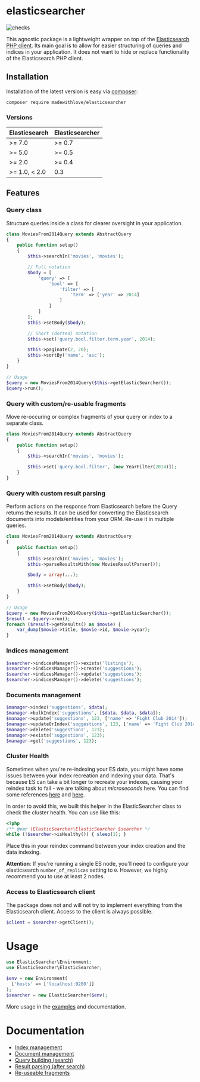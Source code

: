 # elasticsearcher

![checks](https://github.com/madewithlove/elasticsearcher/actions/workflows/run-checks.yml/badge.svg)

This agnostic package is a lightweight wrapper on top of the [Elasticsearch PHP client](http://www.elastic.co/guide/en/elasticsearch/client/php-api/current/index.html).
Its main goal is to allow for easier structuring of queries and indices in your application. It does not want to hide or replace
functionality of the Elasticsearch PHP client.

## Installation

Installation of the latest version is easy via [composer](https://getcomposer.org/):

```
composer require madewithlove/elasticsearcher
```

### Versions

| Elasticsearch | Elasticsearcher |
|---------------|-----------------|
| >= 7.0        | >= 0.7          |
| >= 5.0        | >= 0.5          |
| >= 2.0        | >= 0.4          |
| >= 1.0, < 2.0 | 0.3             |

## Features

### Query class

Structure queries inside a class for clearer oversight in your application.

```php
class MoviesFrom2014Query extends AbstractQuery
{
	public function setup()
	{
		$this->searchIn('movies', 'movies');

		// Full notation
		$body = [
			'query' => [
				'bool' => [
					'filter' => [
						'term' => ['year' => 2014]
					]
				]
			]
		];
		$this->setBody($body);

		// Short (dotted) notation
		$this->set('query.bool.filter.term.year', 2014);

		$this->paginate(2, 20);
		$this->sortBy('name', 'asc');
	}
}

// Usage
$query = new MoviesFrom2014Query($this->getElasticSearcher());
$query->run();
```

### Query with custom/re-usable fragments

Move re-occuring or complex fragments of your query or index to a separate class.

```php
class MoviesFrom2014Query extends AbstractQuery
{
	public function setup()
	{
		$this->searchIn('movies', 'movies');

		$this->set('query.bool.filter', [new YearFilter(2014)]);
	}
}
```

### Query with custom result parsing

Perform actions on the response from Elasticsearch before the Query returns the results. It can be used for converting
the Elasticsearch documents into models/entities from your ORM. Re-use it in multiple queries.

```php
class MoviesFrom2014Query extends AbstractQuery
{
	public function setup()
	{
		$this->searchIn('movies', 'movies');
		$this->parseResultsWith(new MoviesResultParser());

		$body = array(...);

		$this->setBody($body);
	}
}

// Usage
$query = new MoviesFrom2014Query($this->getElasticSearcher());
$result = $query->run();
foreach ($result->getResults() as $movie) {
	var_dump($movie->title, $movie->id, $movie->year);
}
```

### Indices management

```php
$searcher->indicesManager()->exists('listings');
$searcher->indicesManager()->create('suggestions');
$searcher->indicesManager()->update('suggestions');
$searcher->indicesManager()->delete('suggestions');
```

### Documents management

```php
$manager->index('suggestions', $data);
$manager->bulkIndex('suggestions', [$data, $data, $data]);
$manager->update('suggestions', 123, ['name' => 'Fight Club 2014']);
$manager->updateOrIndex('suggestions', 123, ['name' => 'Fight Club 2014']);
$manager->delete('suggestions', 123);
$manager->exists('suggestions', 123);
$manager->get('suggestions', 123);
```

### Cluster Health

Sometimes when you're re-indexing your ES data, you might have some issues between your index recreation and
indexing your data. That's because ES can take a bit longer to recreate your indexes, causing your reindex task to fail - we are talking about _microseconds_ here. You can find some references [here](https://www.elastic.co/guide/en/elasticsearch/reference/current/cluster-health.html)
and [here](http://chrissimpson.co.uk/elasticsearch-yellow-cluster-status-explained.html).

In order to avoid this, we built this helper in the ElasticSearcher class to check the cluster health. You can use
like this:

```php
<?php
/** @var \ElasticSearcher\ElasticSearcher $searcher */
while (!$searcher->isHealthy()) { sleep(1); }
```

Place this in your reindex command between your index creation and the data indexing.

__Attention__: If you're running a single ES node, you'll need to configure your elasticsearch `number_of_replicas` setting to `0`. However, we highly recommend you to use at least 2 nodes.

### Access to Elasticsearch client

The package does not and will not try to implement everything from the Elasticsearch client. Access to the client is
always possible.

```php
$client = $searcher->getClient();
```

# Usage

```php
use ElasticSearcher\Environment;
use ElasticSearcher\ElasticSearcher;

$env = new Environment(
  ['hosts' => ['localhost:9200']]
);
$searcher = new ElasticSearcher($env);
```

More usage in the [examples](./examples) and documentation.

# Documentation

* [Index management](./docs/index-management.md)
* [Document management](./docs/document-management.md)
* [Query building (search)](./docs/query-building.md)
* [Result parsing (after search)](./docs/result-parsing.md)
* [Re-useable fragments](./docs/re-useable-fragments.md)
